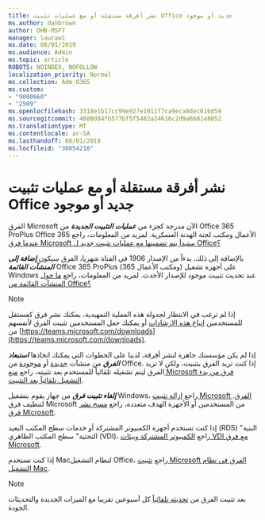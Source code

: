 ```yaml
---
title: نشر أفرقة مستقلة أو مع عمليات تثبيت Office جديد أو موجود
ms.author: danbrown
author: DHB-MSFT
manager: laurawi
ms.date: 08/01/2019
ms.audience: Admin
ms.topic: article
ROBOTS: NOINDEX, NOFOLLOW
localization_priority: Normal
ms.collection: Adm_O365
ms.custom:
- "9000660"
- "2509"
ms.openlocfilehash: 3318e1b17cc99e927e1011f7ca9eca8dec616d59
ms.sourcegitcommit: 4600dd4fb577bf5f5482a24616c2d9a6b81e8052
ms.translationtype: MT
ms.contentlocale: ar-SA
ms.lasthandoff: 08/01/2019
ms.locfileid: "36054218"
---
```

# <a name="deploying-teams-as-standalone-or-with-new-or-existing-office-installations"></a>نشر أفرقة مستقلة أو مع عمليات تثبيت Office جديد أو موجود

الفرق Microsoft الآن مدرجة كجزء من ***عمليات التثبيت الجديدة*** من Office 365 ProPlus Office 365 الأعمال ومكتب لجنة الهدنة العسكرية. لمزيد من المعلومات، راجع [عندما فرق Microsoft ستبدأ يتم تضمينها مع عمليات تثبيت جديد ل Office؟](https://docs.microsoft.com/deployoffice/teams-install#when-will-microsoft-teams-start-being-included-with-new-installations-of-office-365-proplus)

بالإضافة إلى ذلك، بدءاً من الإصدار 1906 في القناة شهريا، الفرق سيكون ***إضافة إلى المنشآت القائمة*** Office 365 ProPlus (ومكتب الأعمال 365) على أجهزة تشغيل Windows عند تحديث تثبيت موجود للإصدار الأحدث. لمزيد من المعلومات، راجع [ما حول المنشآت القائمة من Office؟](https://docs.microsoft.com/deployoffice/teams-install#what-about-existing-installations-of-office-365-proplus)

> [!NOTE]
> إذا لم ترغب في الانتظار لجدولة هذه العملية التمهيدية، يمكنك نشر فرق كمستقل للمستخدمين [اتباع هذه الإرشادات](https://docs.microsoft.com/MicrosoftTeams/msi-deployment) أو يمكنك جعل المستخدمين تثبيت الفرق لأنفسهم من [https://teams.microsoft.com/downloads](https://teams.microsoft.com/downloads).

إذا لم يكن مؤسستك جاهزة لنشر أفرقة، لدينا على الخطوات التي يمكنك اتخاذها ***استبعاد الفرق*** من منشآت [جديدة](https://docs.microsoft.com/deployoffice/teams-install#how-to-exclude-microsoft-teams-from-new-installations-of-office-365-proplus) أو [موجودة](https://docs.microsoft.com/deployoffice/teams-install#use-group-policy-to-control-the-installation-of-microsoft-teams) من Office. إذا كنت تريد الفرق بتثبيت، ولكن لا تريد الفرق ليتم تشغيله تلقائياً للمستخدم بعد تثبيته، راجع [منع Microsoft فرق من بدء التشغيل تلقائياً بعد التثبيت](https://docs.microsoft.com/deployoffice/teams-install#use-group-policy-to-prevent-microsoft-teams-from-starting-automatically-after-installation).

***إلغاء تثبيت فرق*** من جهاز يقوم بتشغيل Windows، راجع [إزالة تثبيت Microsoft الفرق](https://support.office.com/article/3b159754-3c26-4952-abe7-57d27f5f4c81). لتنظيف فرق Microsoft من المستخدمين أو الأجهزة الهدف متعددة، راجع [مسح نشر فرق Microsoft](https://docs.microsoft.com/microsoftteams/scripts/powershell-script-teams-deployment-clean-up).

إذا كنت تستخدم أجهزة الكمبيوتر المشتركة أو خدمات سطح المكتب البعيد (RDS) "البنية التحتية" سطح المكتب الظاهري (VDI)، راجع [الكمبيوتر المشتركة وبيئات VDI مع فرق Microsoft](https://docs.microsoft.com/deployoffice/teams-install#shared-computer-and-vdi-environments-with-microsoft-teams).

إذا كنت تستخدم Macلنظام التشغيل Office، راجع [تثبيت Microsoft الفرق في نظام التشغيل Mac](https://docs.microsoft.com/deployoffice/teams-install#microsoft-teams-installations-on-a-mac).

> [!NOTE]
> بعد تثبيت الفرق من [تحديثه تلقائياً](https://docs.microsoft.com/deployoffice/teams-install#feature-and-quality-updates-for-microsoft-teams) كل أسبوعين تقريبا مع الميزات الجديدة والتحديثات الجودة. 